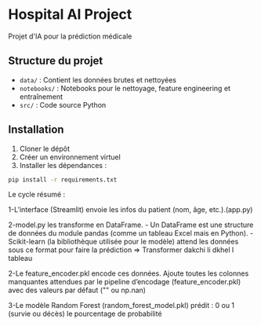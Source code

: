 
# Hospital AI Project

Projet d'IA pour la prédiction médicale

## Structure du projet

- `data/` : Contient les données brutes et nettoyées
- `notebooks/` : Notebooks pour le nettoyage, feature engineering et entraînement
- `src/` : Code source Python

## Installation

1. Cloner le dépôt
2. Créer un environnement virtuel
3. Installer les dépendances :

```bash
pip install -r requirements.txt
```




Le cycle résumé :

1-L’interface (Streamlit) envoie les infos du patient (nom, âge, etc.).(app.py)

2-model.py les transforme en DataFrame.
    - Un DataFrame est une structure de données du module pandas (comme un tableau Excel mais en Python).
    - Scikit-learn (la bibliothèque utilisée pour le modèle) attend les données sous ce format pour faire la prédiction
=> Transformer dakchi li dkhel l tableau 

2-Le feature_encoder.pkl encode ces données.
Ajoute toutes les colonnes manquantes attendues par le pipeline d’encodage (feature_encoder.pkl) avec des valeurs par défaut ("" ou np.nan)

3-Le modèle Random Forest (random_forest_model.pkl) prédit :
      0 ou 1 (survie ou décès)
      le pourcentage de probabilité





